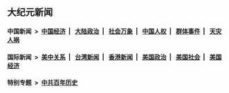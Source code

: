 ## 大纪元新闻

#### 中国新闻 &nbsp;>&nbsp; [中国经济](indexes/ncid283/README.md?05151645) &nbsp;| &nbsp; [大陆政治](indexes/ncid277/README.md?05151645) &nbsp;| &nbsp; [社会万象](indexes/ncid282/README.md?05151645) &nbsp;| &nbsp; [中国人权](indexes/ncid278/README.md?05151645) &nbsp;| &nbsp; [群体事件](indexes/ncid279/README.md?05151645) &nbsp;| &nbsp; [天灾人祸](indexes/ncid280/README.md?05151645)

#### 国际新闻 &nbsp;>&nbsp; [美中关系](indexes/nf1412576/README.md?05151645) &nbsp;| &nbsp; [台湾新闻](indexes/ncid1349361/README.md?05151645) &nbsp;| &nbsp; [香港新闻](indexes/ncid1349362/README.md?05151645) &nbsp;| &nbsp; [美国政治](indexes/ncid1078159/README.md?05151645) &nbsp;| &nbsp; [美国社会](indexes/ncid1078160/README.md?05151645) &nbsp;| &nbsp; [美国经济](indexes/ncid1078158/README.md?05151645)

#### 特别专题 &nbsp;>&nbsp; [中共百年历史](https://github.com/epoch-news/epoch-special/blob/master/README.md?05151645)  
